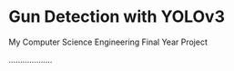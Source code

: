 # Gun Detection with YOLOv3
My Computer Science Engineering Final Year Project

...................
